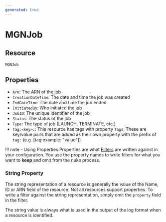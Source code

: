 ```yaml
---
generated: true
---
```


# MGNJob


## Resource

```text
MGNJob
```

## Properties


- `Arn`: The ARN of the job
- `CreationDateTime`: The date and time the job was created
- `EndDateTime`: The date and time the job ended
- `InitiatedBy`: Who initiated the job
- `JobID`: The unique identifier of the job
- `Status`: The status of the job
- `Type`: The type of job (LAUNCH, TERMINATE, etc.)
- `tag:<key>:`: This resource has tags with property `Tags`. These are key/value pairs that are
	added as their own property with the prefix of `tag:` (e.g. [tag:example: "value"]) 

!!! note - Using Properties
    Properties are what [Filters](../config-filtering.md) are written against in your configuration. You use the property
    names to write filters for what you want to **keep** and omit from the nuke process.

### String Property

The string representation of a resource is generally the value of the Name, ID or ARN field of the resource. Not all
resources support properties. To write a filter against the string representation, simply omit the `property` field in
the filter.

The string value is always what is used in the output of the log format when a resource is identified.

